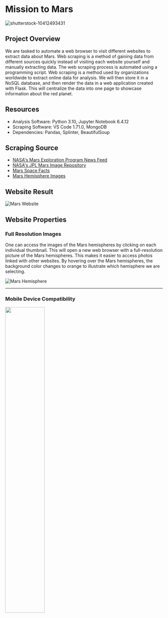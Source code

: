 # Mission to Mars

![shutterstock-10412493431](https://user-images.githubusercontent.com/29410712/191169878-c80c348b-7dba-4316-95fa-f8608c11bd96.jpg)

## Project Overview
We are tasked to automate a web browser to visit different websites to extract data about Mars. Web scraping is a method of gaining data from different sources quickly instead of visiting each website yourself and manually extracting data. The web scraping process is automated using a programming script. Web scraping is a method used by organizations worldwide to extract online data for analysis. We will then store it in a NoSQL database, and then render the data in a web application created with Flask. This will centralize the data into one page to showcase information about the red planet. 

## Resources
+ Analysis Software: Python 3.10, Jupyter Notebook 6.4.12
+ Scraping Software: VS Code 1.71.0, MongoDB
+ Dependencies: Pandas, Splinter, BeautifulSoup

## Scraping Source
+ [NASA's Mars Exploration Program News Feed](https://mars.nasa.gov/news/)
+ [NASA's JPL Mars Image Repository](https://spaceimages-mars.com/)
+ [Mars Space Facts](https://space-facts.com/mars/)
+ [Mars Hemisphere Images](https://astrogeology.usgs.gov/search/results?q=hemisphere+enhanced&k1=target&v1=Mars)


## Website Result
![Mars Website](https://user-images.githubusercontent.com/29410712/191409661-e22bb5d4-9917-4e87-a4fc-49d69464a06a.png)

## Website Properties

### Full Resolution Images
One can access the images of the Mars hemispheres by clicking on each individual thumbnail. This will open a new web browser with a full-resolution picture of the Mars hemispheres. This makes it easier to access photos linked with other websites. By hovering over the Mars hemispheres, the background color changes to orange to illustrate which hemisphere we are selecting.

![Mars Hemisphere](https://user-images.githubusercontent.com/29410712/191409803-c087dbb2-242d-46fb-82d5-33aa0a7d7421.png)

---

### Mobile Device Compatibility 

<img src="https://user-images.githubusercontent.com/29410712/191412809-9e8d44ad-933c-4259-bd94-df69d165dd79.png"  width=50% height=50%>

